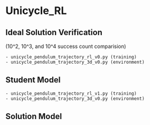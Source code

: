 # Unicycle_RL

## Ideal Solution Verification 
(10^2, 10^3, and 10^4 success count comparision)

    - unicycle_pendulum_trajectory_rl_v0.py (training)
    - unicycle_pendulum_trajectory_3d_v0.py (environment)

## Student Model

    - unicycle_pendulum_trajectory_rl_v1.py (training)
    - unicycle_pendulum_trajectory_3d_v0.py (environment)

## Solution Model
